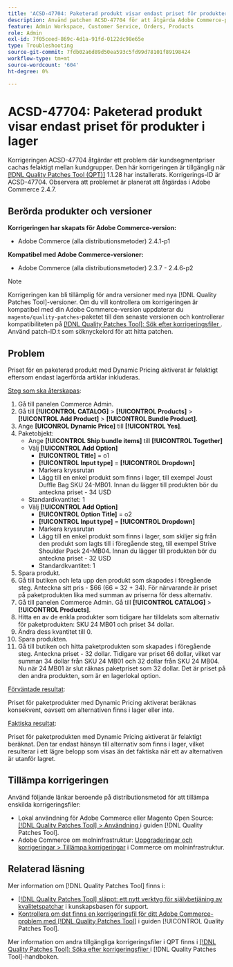 ```yaml
---
title: 'ACSD-47704: Paketerad produkt visar endast priset för produkter i lager'
description: Använd patchen ACSD-47704 för att åtgärda Adobe Commerce-problemet där en paketerad produkt endast visar priset på produkter i lager.
feature: Admin Workspace, Customer Service, Orders, Products
role: Admin
exl-id: 7f05ceed-869c-4d1a-91fd-0122dc98e65e
type: Troubleshooting
source-git-commit: 7fdb02a6d89d50ea593c5fd99d78101f89198424
workflow-type: tm+mt
source-wordcount: '604'
ht-degree: 0%

---
```


# ACSD-47704: Paketerad produkt visar endast priset för produkter i lager

Korrigeringen ACSD-47704 åtgärdar ett problem där kundsegmentpriser cachas felaktigt mellan kundgrupper. Den här korrigeringen är tillgänglig när [[!DNL Quality Patches Tool (QPT)]](https://experienceleague.adobe.com/sv/docs/commerce-operations/tools/quality-patches-tool/quality-patches-tool-to-self-serve-quality-patches) 1.1.28 har installerats. Korrigerings-ID är ACSD-47704. Observera att problemet är planerat att åtgärdas i Adobe Commerce 2.4.7.

## Berörda produkter och versioner

**Korrigeringen har skapats för Adobe Commerce-version:**

* Adobe Commerce (alla distributionsmetoder) 2.4.1-p1

**Kompatibel med Adobe Commerce-versioner:**

* Adobe Commerce (alla distributionsmetoder) 2.3.7 - 2.4.6-p2

>[!NOTE]
>
>Korrigeringen kan bli tillämplig för andra versioner med nya [!DNL Quality Patches Tool]-versioner. Om du vill kontrollera om korrigeringen är kompatibel med din Adobe Commerce-version uppdaterar du `magento/quality-patches`-paketet till den senaste versionen och kontrollerar kompatibiliteten på [[!DNL Quality Patches Tool]: Sök efter korrigeringsfiler ](https://experienceleague.adobe.com/tools/commerce-quality-patches/index.html?lang=sv-SE). Använd patch-ID:t som söknyckelord för att hitta patchen.

## Problem

Priset för en paketerad produkt med Dynamic Pricing aktiverat är felaktigt eftersom endast lagerförda artiklar inkluderas.

<u>Steg som ska återskapas</u>:

1. Gå till panelen Commerce Admin.
1. Gå till **[!UICONTROL CATALOG]** > **[!UICONTROL Products]** > **[!UICONTROL Add Product]** > **[!UICONTROL Bundle Product]**.
1. Ange **[UICONROL Dynamic Price]** till **[!UICONTROL Yes]**.
1. Paketobjekt:
   * Ange **[!UICONTROL Ship bundle items]** till **[!UICONTROL Together]**
   * Välj **[!UICONTROL Add Option]**
      * **[!UICONTROL Title]** = o1
      * **[!UICONTROL Input type]** = **[!UICONTROL Dropdown]**
      * Markera kryssrutan
      * Lägg till en enkel produkt som finns i lager, till exempel Joust Duffle Bag SKU 24-MB01. Innan du lägger till produkten bör du anteckna priset - 34 USD
   * Standardkvantitet: 1
   * Välj **[!UICONTROL Add Option]**
      * **[!UICONTROL Option Title]** = o2
      * **[!UICONTROL Input type]** = **[!UICONTROL Dropdown]**
      * Markera kryssrutan
      * Lägg till en enkel produkt som finns i lager, som skiljer sig från den produkt som lagts till i föregående steg, till exempel Strive Shoulder Pack 24-MB04. Innan du lägger till produkten bör du anteckna priset - 32 USD
      * Standardkvantitet: 1
1. Spara produkt.
1. Gå till butiken och leta upp den produkt som skapades i föregående steg. Anteckna sitt pris - $66
(66 = 32 + 34).
För närvarande är priset på paketprodukten lika med summan av priserna för dess alternativ.
1. Gå till panelen Commerce Admin. Gå till **[!UICONTROL CATALOG]** > **[!UICONTROL Products]**.
1. Hitta en av de enkla produkter som tidigare har tilldelats som alternativ för paketprodukten:
SKU 24 MB01 och priset 34 dollar.
1. Ändra dess kvantitet till 0.
1. Spara produkten.
1. Gå till butiken och hitta paketprodukten som skapades i föregående steg. Anteckna priset - 32 dollar. Tidigare var priset 66 dollar, vilket var summan 34 dollar från SKU 24 MB01 och 32 dollar från SKU 24 MB04. Nu när 24 MB01 är slut räknas paketpriset som 32 dollar. Det är priset på den andra produkten, som är en lagerlokal option.

<u>Förväntade resultat</u>:

Priset för paketprodukter med Dynamic Pricing aktiverat beräknas konsekvent, oavsett om alternativen finns i lager eller inte.

<u>Faktiska resultat</u>:

Priset för paketprodukten med Dynamic Pricing aktiverat är felaktigt beräknat. Den tar endast hänsyn till alternativ som finns i lager, vilket resulterar i ett lägre belopp som visas än det faktiska när ett av alternativen är utanför lagret.

## Tillämpa korrigeringen

Använd följande länkar beroende på distributionsmetod för att tillämpa enskilda korrigeringsfiler:

* Lokal användning för Adobe Commerce eller Magento Open Source: [[!DNL Quality Patches Tool] > Användning ](/help/tools/quality-patches-tool/usage.md) i guiden [!DNL Quality Patches Tool].
* Adobe Commerce om molninfrastruktur: [Uppgraderingar och korrigeringar > Tillämpa korrigeringar](https://experienceleague.adobe.com/docs/commerce-cloud-service/user-guide/develop/upgrade/apply-patches.html?lang=sv-SE) i Commerce om molninfrastruktur.

## Relaterad läsning

Mer information om [!DNL Quality Patches Tool] finns i:

* [[!DNL Quality Patches Tool] släppt: ett nytt verktyg för självbetjäning av kvalitetspatchar](https://experienceleague.adobe.com/sv/docs/commerce-operations/tools/quality-patches-tool/quality-patches-tool-to-self-serve-quality-patches) i kunskapsbasen för support.
* [Kontrollera om det finns en korrigeringsfil för ditt Adobe Commerce-problem med  [!DNL Quality Patches Tool]](/help/tools/quality-patches-tool/patches-available-in-qpt/check-patch-for-magento-issue-with-magento-quality-patches.md) i guiden [!UICONTROL Quality Patches Tool].


Mer information om andra tillgängliga korrigeringsfiler i QPT finns i [[!DNL Quality Patches Tool]: Söka efter korrigeringsfiler ](https://experienceleague.adobe.com/tools/commerce-quality-patches/index.html?lang=sv-SE) i [!DNL Quality Patches Tool]-handboken.

